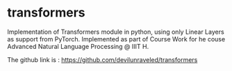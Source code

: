 # transformers
Implementation of Transformers module in python, using only Linear Layers as support from PyTorch. Implemented as part of Course Work for he couse Advanced Natural Language Processing @ IIIT H.

The github link is : https://github.com/devilunraveled/transformers
